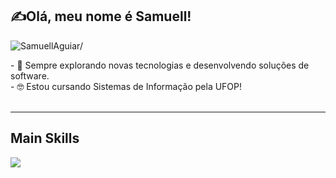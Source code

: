 ## ✍Olá, meu nome é <strong>Samuell!</strong>
<p align="left"> <img src=https://komarev.com/ghpvc/?username=SamuellAguiar alt=SamuellAguiar/> </p>
<p>
  - 🤔 Sempre explorando novas tecnologias e desenvolvendo soluções de software. <br>
  - 🤓 Estou cursando Sistemas de Informação pela UFOP!<br>
  <br>
</p>
<hr>
<div>
  <h2>Main Skills</h2>
  <img src="https://img.shields.io/badge/HTML-239120?style=for-the-badge&logo=html5&logoColor=white"/>
</div>

